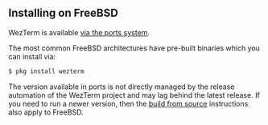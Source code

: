 ## Installing on FreeBSD

WezTerm is available [via the ports system](https://www.freshports.org/x11/wezterm/).

The most common FreeBSD architectures have pre-built binaries which you can install via:

```bash
$ pkg install wezterm
```

The version available in ports is not directly managed by the release
automation of the WezTerm project and may lag behind the latest release.  If
you need to run a newer version, then the [build from source](source.md)
instructions also apply to FreeBSD.

